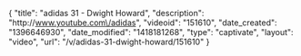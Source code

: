 {
    "title": "adidas 31 - Dwight Howard",
    "description": "http:\/\/www.youtube.com\/adidas",
    "videoid": "151610",
    "date_created": "1396646930",
    "date_modified": "1418181268",
    "type": "captivate",
    "layout": "video",
    "url": "\/v\/adidas-31-dwight-howard\/151610"
}